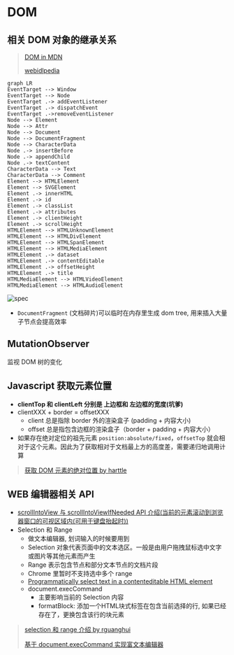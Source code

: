 # DOM

## 相关 DOM 对象的继承关系

> [DOM in MDN](https://developer.mozilla.org/en-US/docs/Web/API/Document_Object_Model)
>
> [webidlpedia](https://github.com/dontcallmedom/webidlpedia)

```mermaid
graph LR
EventTarget --> Window
EventTarget --> Node
EventTarget .-> addEventListener
EventTarget .-> dispatchEvent
EventTarget .->removeEventListener
Node --> Element
Node --> Attr
Node --> Document
Node --> DocumentFragment
Node --> CharacterData
Node .-> insertBefore
Node .-> appendChild
Node .-> textContent
CharacterData --> Text
CharacterData --> Comment
Element --> HTMLElement
Element --> SVGElement
Element .-> innerHTML
Element .-> id
Element .-> classList
Element .-> attributes
Element .-> clientHeight
Element .-> scrollHeight
HTMLElement --> HTMLUnknownElement
HTMLElement --> HTMLDivElement
HTMLElement --> HTMLSpanElement
HTMLElement --> HTMLMediaElement
HTMLElement .-> dataset
HTMLElement .-> contentEditable
HTMLElement .-> offsetHeight
HTMLElement .-> title
HTMLMediaElement --> HTMLVideoElement
HTMLMediaElement --> HTMLAudioElement
```

![spec](https://i-msdn.sec.s-msft.com/dynimg/IC250389.gif)

* `DocumentFragment` (文档碎片)可以临时在内存里生成 dom tree, 用来插入大量子节点会提高效率

## MutationObserver

监视 DOM 树的变化

## Javascript 获取元素位置

* **clientTop 和 clientLeft 分别是 上边框和 左边框的宽度(坑爹)**
* clientXXX + border = offsetXXX
  * client 总是指除 border 外的渲染盒子 (padding + 内容大小)
  * offset 总是指包含边框的渲染盒子（border + padding + 内容大小）
* 如果存在绝对定位的祖先元素 `position:absolute/fixed`，`offsetTop` 就会相对于这个元素。因此为了获取相对于文档最上方的高度差，需要递归地调用计算

> [获取 DOM 元素的绝对位置 by harttle](http://harttle.land/2018/04/22/get-dom-layout.html)

## WEB 编辑器相关 API

* [scrollIntoView 与 scrollIntoViewIfNeeded API 介绍(当前的元素滚动到浏览器窗口的可视区域内(可用于键盘抬起时))](https://juejin.im/post/59d74afe5188257e8267b03f)
* Selection 和 Range
  * 做文本编辑器, 划词输入的时候要用到
  * Selection 对象代表页面中的文本选区。一般是由用户拖拽鼠标选中文字或图片等其他元素而产生
  * Range 表示包含节点和部分文本节点的文档片段
  * Chrome 里暂时不支持选中多个 range
  * [Programmatically select text in a contenteditable HTML element](https://stackoverflow.com/questions/6139107/programmatically-select-text-in-a-contenteditable-html-element)
  * document.execCommand
    * 主要影响当前的 Selection 内容
    * formatBlock: 添加一个HTML块式标签在包含当前选择的行, 如果已经存在了，更换包含该行的块元素

> [selection 和 range 介绍  by rguanghui](https://github.com/rguanghui/Whole/issues/2)
>
> [基于 document.execCommand 实现富文本编辑器](https://imys.net/demo/cmdEditor.html)
